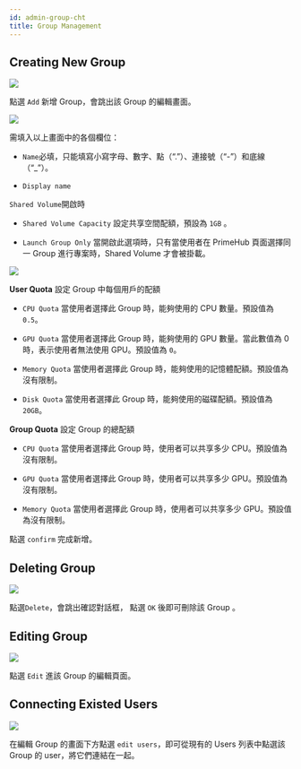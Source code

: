 ```yaml
---
id: admin-group-cht
title: Group Management
---
```


## Creating New Group

![](assets/group_12.png)

點選 `Add` 新增 Group，會跳出該 Group 的編輯畫面。

![](assets/group_shared_volume.png)

需填入以上畫面中的各個欄位：

+ `Name`必填，只能填寫小寫字母、數字、點（“.”）、連接號（“-”）和底線（“_”）。

+ `Display name`

`Shared Volume`開啟時

+ `Shared Volume Capacity` 設定共享空間配額，預設為 `1GB` 。

+ `Launch Group Only` 當開啟此選項時，只有當使用者在 PrimeHub 頁面選擇同一 Group 進行專案時，Shared Volume 才會被掛載。

![](assets/group_user_quota.png)

**User Quota** 設定 Group 中每個用戶的配額

+ `CPU Quota` 當使用者選擇此 Group 時，能夠使用的 CPU 數量。預設值為 `0.5`。

+ `GPU Quota` 當使用者選擇此 Group 時，能夠使用的 GPU 數量。當此數值為 0 時，表示使用者無法使用 GPU。預設值為 `0`。

+ `Memory Quota` 當使用者選擇此 Group 時，能夠使用的記憶體配額。預設值為沒有限制。

+ `Disk Quota` 當使用者選擇此 Group 時，能夠使用的磁碟配額。預設值為 `20GB`。

**Group Quota** 設定 Group 的總配額

+ `CPU Quota` 當使用者選擇此 Group 時，使用者可以共享多少 CPU。預設值為沒有限制。

+ `GPU Quota` 當使用者選擇此 Group 時，使用者可以共享多少 GPU。預設值為沒有限制。

+ `Memory Quota` 當使用者選擇此 Group 時，使用者可以共享多少 GPU。預設值為沒有限制。

點選 `confirm` 完成新增。

## Deleting Group

![](assets/group_14.png)

點選`Delete`，會跳出確認對話框， 點選 `OK` 後即可刪除該 Group 。

## Editing Group

![](assets/group_13.png)

點選 `Edit` 進該 Group 的編輯頁面。

## Connecting Existed Users

![](assets/group_8.png)

在編輯 Group 的畫面下方點選 `edit users`，即可從現有的 Users 列表中點選該 Group 的 user，將它們連結在一起。

